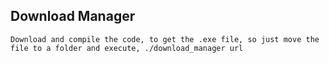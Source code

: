 ## Download Manager
```
Download and compile the code, to get the .exe file, so just move the file to a folder and execute, ./download_manager url
```
